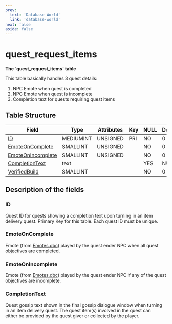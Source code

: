 ```yaml
---
prev:
  text: 'Database World'
  link: 'database-world'
next: false
aside: false
---
```


# quest\_request\_items

**The \`quest\_request\_items\` table**

This table basically handles 3 quest details:

1.  NPC Emote when quest is completed
2.  NPC Emote when quest is incomplete
3.  Completion text for quests requiring quest items

## Table Structure

| Field                                   | Type      | Attributes | Key | NULL | Default | Comment |
| --------------------------------------- | --------- | ---------- | --- | ---- | ------- | ------- |
| [ID](#id)                               | MEDIUMINT | UNSIGNED   | PRI | NO   | 0       |         |
| [EmoteOnComplete](#emoteoncomplete)     | SMALLINT  | UNSIGNED   |     | NO   | 0       |         |
| [EmoteOnIncomplete](#emoteonincomplete) | SMALLINT  | UNSIGNED   |     | NO   | 0       |         |
| [CompletionText](#completiontext)       | text      |            |     | YES  | NULL    |         |
| [VerifiedBuild](#verifiedbuild)         | SMALLINT  |            |     | NO   | 0       |         |

## Description of the fields

### ID

Quest ID for quests showing a completion text upon turning in an item delivery quest.
Primary Key for this table. Each quest ID must be unique.

### EmoteOnComplete

Emote (from [Emotes.dbc](emotes)) played by the quest ender NPC when all quest objectives are completed.

### EmoteOnIncomplete

Emote (from [Emotes.dbc](emotes)) played by the quest ender NPC if any of the quest objectives are incomplete.

### CompletionText

Quest gossip text shown in the final gossip dialogue window when turning in an item delivery quest.
The quest item(s) involved in the quest can either be provided by the quest giver or collected by the player.

<!--@include: ./verified-build.md-->
